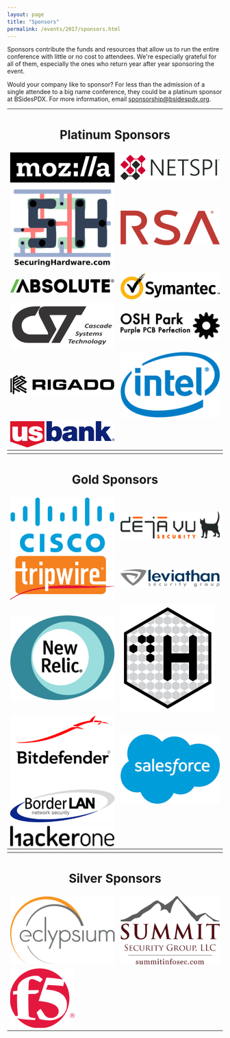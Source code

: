 ```yaml
---
layout: page
title: "Sponsors"
permalink: /events/2017/sponsors.html
---
```


Sponsors contribute the funds and resources that allow us to run the entire conference with little or no cost to attendees. We're especially grateful for all of them, especially the ones who return year after year sponsoring the event.

Would your company like to sponsor? For less than the admission of a single attendee to a big name conference, they could be a platinum sponsor at BSidesPDX. For more information, email <a href="mailto:sponsorship@bsidespdx.org">sponsorship@bsidespdx.org</a>.

<TABLE cellpadding="20" width="90%" align="center">
<tr><th colspan="2"><h1><b>Platinum Sponsors</b></h1></th></tr>
<tr><td><img src="/images/2017/moz-logo-bw-rgb.png"></td>
<td><img src="/images/2017/NETSPI.png"></td></tr>
<tr><td><img src="/images/2017/SecuringHardware.png"></td>
<td><img src="/images/2017/RSA_Logo_RED_RGB.png"></td></tr>
<tr><td><img src="/images/2017/absolute.png"></td>
<td><img src="/images/2017/symantec.png"></td></tr>
<tr><td><img src="/images/2017/cst.png"></td>
<td><img src="/images/2017/oshPark.png"></td></tr>
<tr><td><img src="/images/2017/Rigado.png"></td>
<td><img src="/images/2017/intel.png"></td></tr>
<tr><td><img src="/images/2017/usbank.png"></td>
<td></td></tr>
<tr><th colspan="2"></th></tr>
<tr><th colspan="2"><h1><b>Gold Sponsors</b></h1></th></tr>
<tr><td><img src="/images/2017/Cisco.png"></td>
<td><img src="/images/2017/DejaVu.png"></td></tr>
<tr><td><img src="/images/2017/tripwire.png"></td>
<td><img src="/images/2017/leviathan.svg"></td></tr>
<tr><td><img src="/images/2017/newRelic.png"></td>
<td><img src="/images/2017/ControlH.png"></td></tr>
<tr><td><img src="/images/2017/BD_BorderLAN.png"></td>
<td><img src="/images/2017/Salesforce.png"></td></tr>
<tr><td><img src="/images/2017/HackerOne.png"></td>
<td></td></tr>
<tr><th colspan="2"></th></tr>
<tr><th colspan="2"><h1><b>Silver Sponsors</b></h1></th></tr>
<tr><td><img src="/images/2017/eclypsium.png"></td>
<td><img src="/images/2017/summit.png"></td></tr>
<tr><td><img src="/images/2017/f5.png"></td>
<td></td></tr>
</table>
